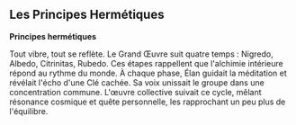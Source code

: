 ## Les Principes Hermétiques

**Principes hermétiques**

Tout vibre, tout se reflète. Le Grand Œuvre suit quatre temps : Nigredo, Albedo, Citrinitas, Rubedo. Ces étapes rappellent que l'alchimie intérieure répond au rythme du monde. À chaque phase, Élan guidait la méditation et révélait l'écho d'une Clé cachée. Sa voix unissait le groupe dans une concentration commune. L'œuvre collective suivait ce cycle, mêlant résonance cosmique et quête personnelle, les rapprochant un peu plus de l'équilibre.
